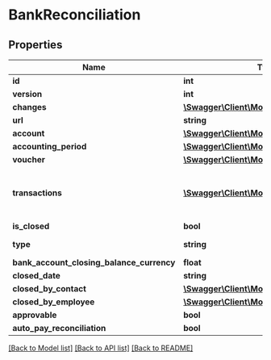 # BankReconciliation

## Properties
Name | Type | Description | Notes
------------ | ------------- | ------------- | -------------
**id** | **int** |  | [optional] 
**version** | **int** |  | [optional] 
**changes** | [**\Swagger\Client\Model\Change[]**](Change.md) |  | [optional] 
**url** | **string** |  | [optional] 
**account** | [**\Swagger\Client\Model\Account**](Account.md) |  | 
**accounting_period** | [**\Swagger\Client\Model\AccountingPeriod**](AccountingPeriod.md) |  | 
**voucher** | [**\Swagger\Client\Model\Voucher**](Voucher.md) |  | [optional] 
**transactions** | [**\Swagger\Client\Model\BankTransaction[]**](BankTransaction.md) | Bank transactions tied to the bank reconciliation | [optional] 
**is_closed** | **bool** |  | [optional] 
**type** | **string** | Type of Bank Reconciliation. | 
**bank_account_closing_balance_currency** | **float** |  | [optional] 
**closed_date** | **string** |  | [optional] 
**closed_by_contact** | [**\Swagger\Client\Model\Contact**](Contact.md) |  | [optional] 
**closed_by_employee** | [**\Swagger\Client\Model\Employee**](Employee.md) |  | [optional] 
**approvable** | **bool** |  | [optional] 
**auto_pay_reconciliation** | **bool** |  | [optional] 

[[Back to Model list]](../README.md#documentation-for-models) [[Back to API list]](../README.md#documentation-for-api-endpoints) [[Back to README]](../README.md)


